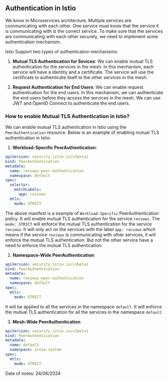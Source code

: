 ## Authentication in Istio

We know in Microservices architecture, Multiple services are communicating with each other. One service must know that the service it is communicating with is the correct service. To make sure that the services are communicating with each other securely, we need to implement some authentication mechanism.<br>

Istio Support two types of authentication mechanisms:

1. **Mutual TLS Authentication for Sevices**: We can enable mutual TLS authentication for the services in the mesh. In this mechanism, each service will have a identity and a certificate. The service will use the certificate to authenticate itself to the other services in the mesh. 

2. **Request Authentication for End Users**: We can enable request authentication for the end users. In this mechanism, we can authenticate the end users before they access the services in the mesh. We can use JWT and OpenID Connect to authenticate the end users.

### How to enable Mutual TLS Authentication in Istio?

We can enable mutual TLS authentication in Istio using the `PeerAuthentication` resource. Below is an example of enabling mutual TLS authentication in Istio:

1. **Workload-Specific PeerAuthentication**:

```yaml
apiVersion: security.istio.io/v1beta1
kind: PeerAuthentication
metadata:
  name: reviews-peer-authentication
  namespace: default
spec:
  selector:
    matchLabels:
      app: reviews
  mtls:
    mode: STRICT
```

The above manifest is a example of `Workload-Specific` PeerAuthentication policy. It will enable mutual TLS authentication for the service `reviews`. The `mode: STRICT` will enforce the mutual TLS authentication for the service `reviews`. It will only act on the services with the label `app: reviews` which means if the service `reviews` is communicating with other services, it will enforce the mutual TLS authentication. But not the other service have a need to enforce the mutual TLS authentication.

2. **Namespace-Wide PeerAuthentication**:

```yaml
apiVersion: security.istio.io/v1beta1
kind: PeerAuthentication
metadata:
  name: reviews-peer-authentication
  namespace: default
spec:
  mtls:
    mode: STRICT
```

It will be applied to all the services in the namespace `default`. It will enforce the mutual TLS authentication for all the services in the namespace `default`.

3. **Mesh-Wide PeerAuthentication**:

```yaml
apiVersion: security.istio.io/v1beta1
kind: PeerAuthentication
metadata:
  name: default
  namespace: istio-system
spec:
  mtls:
    mode: STRICT
```

Date of notes: 24/06/2024
